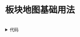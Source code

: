 <script setup>
import UsageBase from '../src/plateMap/usageBase.vue'
</script>


# 板块地图基础用法
<br/>

<UsageBase />

<details>
<summary>代码</summary>

```vue

<script setup>
import { onMounted } from 'vue';
import { areaDict } from "./area";
import { useMapLoop } from './useMapLoop.js'
import PlateMap from "./index.vue";

const { setLoopData } = useMapLoop()

const generateData = () => {
  return areaDict.map(e => ({
    ...e,
    colsData: Array.from({ length: 4 }).map((_, index) => ({
      name: 'xxx数据',
      count: 99 + e.id + index
    }))
  }))
}

onMounted(() => {
  setLoopData(generateData())
})
</script>

<template>
  <div>
    <PlateMap />
  </div>
</template>

<style lang="scss" scoped></style>

```

</details>